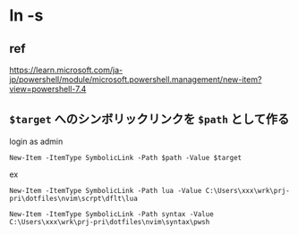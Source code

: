 
# ln -s


## ref

https://learn.microsoft.com/ja-jp/powershell/module/microsoft.powershell.management/new-item?view=powershell-7.4


## `$target` へのシンボリックリンクを `$path` として作る

login as admin

```
New-Item -ItemType SymbolicLink -Path $path -Value $target
```

ex

```
New-Item -ItemType SymbolicLink -Path lua -Value C:\Users\xxx\wrk\prj-pri\dotfiles\nvim\scrpt\dflt\lua
```

```
New-Item -ItemType SymbolicLink -Path syntax -Value C:\Users\xxx\wrk\prj-pri\dotfiles\nvim\syntax\pwsh
```


